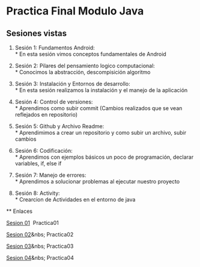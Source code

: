 # Practica Final Modulo Java

## Sesiones vistas 

1. Sesión 1: Fundamentos Android:
<br> * En esta sesión vimos conceptos fundamentales de Android

2. Sesión 2: Pilares del pensamiento logico computacional: 
<br> * Conocimos la abstracción, descompisición algoritmo 

3. Sesión 3: Instalación y Entornos de desarrollo: 
<br> * En esta sesión realizamos la instalación y el manejo de la aplicación

4. Sesión 4: Control de versiones: 
<br> * Aprendimos como subir commit (Cambios realizados que se vean reflejados en repositorio)

5. Sesión 5: Github y Archivo Readme: 
<br> * Aprendimimos a crear un repositorio y como subir un archivo, subir cambios

6. Sesión 6: Codificación: 
<br> * Aprendimos con ejemplos básicos un poco de programación, declarar variables, if, else if

7. Sesión 7: Manejo de errores: 
<br> * Aprendimos a solucionar problemas al ejecutar nuestro proyecto

8. Sesión 8: Activity: 
<br> * Crearcion de Actividades en el entorno de java


** Enlaces

[Sesion 01](app/src/main/java/com/example/practicas/practica01.kt)&nbsp; Practica01

[Sesion 02](app/src/main/java/com/example/practicas/practica2.kt)&nbs; Practica02

[Sesion 03](app/src/main/java/com/example/practicas/practica3.kt)&nbs; Practica03

[Sesion 04](app/src/main/java/com/example/practicas/practica4.kt)&nbs; Practica04


